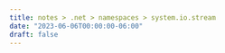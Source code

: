 ```yaml
---
title: notes > .net > namespaces > system.io.stream
date: "2023-06-06T00:00:00-06:00"
draft: false
---
```

